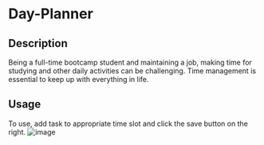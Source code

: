 # Day-Planner

## Description

Being a full-time bootcamp student and maintaining a job, making time for studying and other daily activities can be challenging. Time management is essential to keep up with everything in life. 

## Usage 

To use, add task to appropriate time slot and click the save button on the right. 
![image](https://user-images.githubusercontent.com/117704967/211242762-598e9b7b-6544-4fc3-89a7-999429e8fe86.png)
